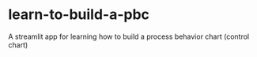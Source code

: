 # learn-to-build-a-pbc
A streamlit app for learning how to build a process behavior chart (control chart)
